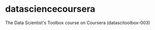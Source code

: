 datasciencecoursera
===================

The Data Scientist's Toolbox course on Coursera (datascitoolbox-003)
